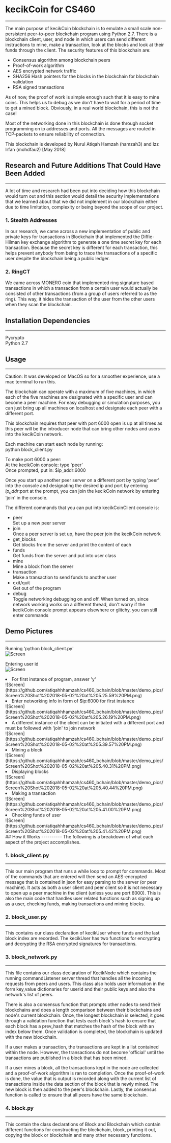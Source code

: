 # kecikCoin for CS460
----------
The main purpose of kecikCoin blockchain is to emulate a small scale non-persistent peer-to-peer blockchain program using Python 2.7. There is a blockchain client, user, and node in which users can send different instructions to mine, make a transaction, look at the blocks and look at their funds through the client. The security features of this blockchain are:
<ul>
  <li>Consensus algorithm among blockchain peers</li>
  <li>Proof-of-work algorithm</li>
  <li>AES encrypted network traffic</li>
  <li>SHA256 Hash pointers for the blocks in the blockchain for blockchain validation</li>
  <li>RSA signed transactions</li>
</ul>

As of now, the proof of work is simple enough such that it is easy to mine coins. This helps us to debug as we don't have to wait for a period of time to get a mined block. Obviously, in a real world blockchain, this is not the case!

Most of the networking done in this blockchain is done through socket programming on ip addresses and ports. All the messages are routed in TCP-packets to ensure reliability of connection.

This blockchain is developed by Nurul Atiqah Hamzah (hamzah3) and Izz Irfan (mohdfau2) [May 2018]

## Research and Future Additions That Could Have Been Added
----------

A lot of time and research had been put into deciding how this blockchain would turn out and this section would detail the security implementations that we learned about that we did not implement in our blockchain either due to time limitation, complexity or being beyond the scope of our project. 

### 1. Stealth Addresses
In our research, we came across a new implementation of public and private keys for transactions in Blockchain that implemented the Diffie-Hilman key exchange algorithm to generate a one time secret key for each transaction. Because the secret key is different for each transaction, this helps prevent anybody from being to trace the transactions of a specific user despite the blockchain being a public ledger.

### 2. RingCT
We came across MONERO coin that implemented ring signature based transactions in which a transaction from a certain user would actually be consisted of other transactions (from a group of users referred to as the ring). This way, it hides the transaction of the user from the other users when they scan the blockchain.


## Installation Dependencies
----------
Pycrypto <br> 
Python 2.7

## Usage
----------
Caution: It was developed on MacOS so for a smoother experience, use a mac terminal to run this.

The blockchain can operate with a maximum of five machines, in which each of the five machines are designated with a specific user and can become a peer machine. For easy debugging or simulation purposes, you can just bring up all machines on localhost and designate each peer with a different port.

This blockchain requires that peer with port 6000 open is up at all times as this peer will be the introducer node that can bring other nodes and users into the kecikCoin network. 

Each machine can start each node by running:<br>
python block_client.py

To make port 6000 a peer: <br>
At the kecikCoin console: type 'peer'<br>
Once prompted, put in: $ip_addr:6000

Once you start up another peer server on a different port by typing 'peer' into the console and designating the desired ip and port by entering $ip_addr:$port at the prompt, you can join the kecikCoin network by entering 'join' in the console.

The different commands that you can put into kecikCoinClient console is:
<ul>
<li>peer<br>Set up a new peer server</li>
  
<li>join<br>Once a peer server is set up, have the peer join the kecikCoin network</li>
  
<li>get_blocks<br>Get blocks from the server and print the content of each</li>
  
<li>funds<br>Get funds from the server and put into user class</li>

<li>mine<br>Mine a block from the server</li>

<li>transaction<br>Make a transaction to send funds to another user</li>

<li>exit/quit<br>Get out of the program</li>

<li>debug<br>Toggle networking debugging on and off. When turned on, since network working works on a different thread, don't worry if the kecikCoin console prompt appears elsewhere or glitchy, you can still enter commands</li>
</ul>

## Demo Pictures
----------
Running 'python block_client.py'<br>
![Screen](https://github.com/atiqahhhamzah/cs460_bchain/blob/master/demo_pics/Screen%20Shot%202018-05-02%20at%205.25.31%20PM.png)

Entering user id<br>
![Screen](https://github.com/atiqahhhamzah/cs460_bchain/blob/master/demo_pics/Screen%20Shot%202018-05-02%20at%205.25.45%20PM.png)
 </li>
<li>For first instance of program, answer 'y'<br>
![Screen](https://github.com/atiqahhhamzah/cs460_bchain/blob/master/demo_pics/Screen%20Shot%202018-05-02%20at%205.25.59%20PM.png)
 </li>
<li>Enter networking info in form of $ip:6000 for first instance<br>
![Screen](https://github.com/atiqahhhamzah/cs460_bchain/blob/master/demo_pics/Screen%20Shot%202018-05-02%20at%205.26.19%20PM.png)
 </li> 
 <li>A different instance of the client can be initiated with a different port and must be followed with 'join' to join network<br>
![Screen](https://github.com/atiqahhhamzah/cs460_bchain/blob/master/demo_pics/Screen%20Shot%202018-05-02%20at%205.39.57%20PM.png)
 </li>
  <li>Mining a block<br>
![Screen](https://github.com/atiqahhhamzah/cs460_bchain/blob/master/demo_pics/Screen%20Shot%202018-05-02%20at%205.40.31%20PM.png)
 </li>
   <li>Displaying blocks<br>
![Screen](https://github.com/atiqahhhamzah/cs460_bchain/blob/master/demo_pics/Screen%20Shot%202018-05-02%20at%205.40.44%20PM.png)
 </li>
   <li>Making a transaction<br>
![Screen](https://github.com/atiqahhhamzah/cs460_bchain/blob/master/demo_pics/Screen%20Shot%202018-05-02%20at%205.41.00%20PM.png)
 </li>
    <li>Checking funds of user<br>
![Screen](https://github.com/atiqahhhamzah/cs460_bchain/blob/master/demo_pics/Screen%20Shot%202018-05-02%20at%205.41.42%20PM.png)
  </li>  
 </ol>
## How it Works
----------
The following is a breakdown of what each aspect of the project accomplishes. 

### 1. block_client.py
------
This our main program that runs a while loop to prompt for commands. Most of the commands that are entered will then send an AES-encrypted message that is contained in json for easy parsing to the server (or peer machine). It acts as both a user client and peer client so it is not necessary to open up a peer machine in the client (unless you are port 6000). This is also the main code that handles user related functions such as signing up as a user, checking funds, making transactions and mining blocks.

### 2. block_user.py
----------
This contains our class declaration of kecikUser where funds and the last block index are recorded. The kecikUser has two functions for encrypting and decrypting the RSA encrypted signatures for transactions.

### 3. block_network.py
----------
This file contains our class declaration of KecikNode which contains the running commandListener server thread that handles all the incoming requests from peers and users. This class also holds user information in the form key,value dictionaries for userid and their public keys and also the network's list of peers. 

There is also a consensus function that prompts other nodes to send their blockchains and does a length comparison between their blockchains and node's current blockchain. Once, the longest blockchain is selected, it goes through a validation function that tests each block's hash to ensure that each block has a prev_hash that matches the hash of the block with an index below them. Once validation is completed, the blockchain is updated with the new blockchain.

If a user makes a transaction, the transactions are kept in a list contained within the node. However, the transactions do not become 'official' until the transactions are published in a block that has been mined.

If a user mines a block, all the transactions kept in the node are collected and a proof-of-work algorithm is ran to completion. Once the proof-of-work is done, the value that is output is recorded along with the current list of transactions inside the data section of the block that is newly mined. The new block is then added to the peer's blockchain. Lastly, the consensus function is called to ensure that all peers have the same blockchain.


### 4. block.py
----------
This contain the class declarations of Block and Blockchain which contain different functions for constructing the blockchain, block, printing it out, copying the block or blockchain and many other necessary functions.
